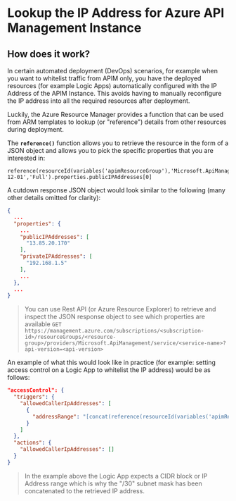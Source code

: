 # Lookup the IP Address for Azure API Management Instance

## How does it work?
In certain automated deployment (DevOps) scenarios, for example when you want to whitelist traffic from APIM only, you have the deployed resources (for example Logic Apps) automatically configured with the IP Address of the APIM Instance. This avoids having to manually reconfigure the IP address into all the required resources after deployment.

Luckily, the Azure Resource Manager provides a function that can be used from ARM templates to lookup (or "reference") details from other resources during deployment.

The **`reference()`** function allows you to retrieve the resource in the form of a JSON object and allows you to pick the specific properties that you are interested in:
```
reference(resourceId(variables('apimResourceGroup'),'Microsoft.ApiManagement/service/',variables('apimServiceName')),'2019-12-01','Full').properties.publicIPAddresses[0]
```

A cutdown response JSON object would look similar to the following (many other details omitted for clarity):
```JSON
{
  ...
  "properties": {
    ...
    "publicIPAddresses": [
      "13.85.20.170"
    ],
    "privateIPAddresses": [
      "192.168.1.5"
    ],
    ...
  },
  ...
}
```

> You can use Rest API (or Azure Resource Explorer) to retrieve and inspect the JSON response object to see which properties are available
> `GET https://management.azure.com/subscriptions/<subscription-id>/resourceGroups/<resource-group>/providers/Microsoft.ApiManagement/service/<service-name>?api-version=<api-version>`

An example of what this would look like in practice (for example: setting access control on a Logic App to whitelist the IP address) would be as follows:
```JSON
"accessControl": {
  "triggers": {
    "allowedCallerIpAddresses": [
      {
        "addressRange": "[concat(reference(resourceId(variables('apimResourceGroup'),'Microsoft.ApiManagement/service/',variables('apimServiceName')),'2019-12-01','Full').properties.publicIPAddresses[0],'/30')]"
      }
    ]
  },
  "actions": {
    "allowedCallerIpAddresses": []
  }
}
```
> In the example above the Logic App expects a CIDR block or IP Address range which is why the "/30" subnet mask has been concatenated to the retrieved IP address.